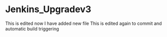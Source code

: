 # Jenkins_Upgradev3
This is edited now
I have added new file
This is edited again to commit and automatic build triggering
